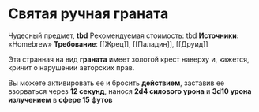 # Святая ручная граната

Чудесный предмет, **tbd**
Рекомендуемая стоимость: tbd
**Источники:** «Homebrew»
**Требование**: [[Жрец]], [[Паладин]], [[Друид]]

Эта странная на вид **граната** имеет золотой крест наверху и, кажется, кричит о нарушении авторских прав.

Вы можете активировать ее и бросить **действием**, заставив ее взорваться через **12 секунд**, нанося **2d4 силового урона** и **3d10 урона излучением** в **сфере 15 футов**
